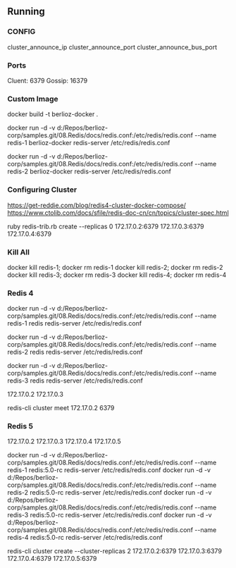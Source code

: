 ## Running


### CONFIG
cluster_announce_ip
cluster_announce_port
cluster_announce_bus_port

### Ports

Cluent: 6379
Gossip: 16379

### Custom Image

docker build -t berlioz-docker .

docker run -d -v d:/Repos/berlioz-corp/samples.git/08.Redis/docs/redis.conf:/etc/redis/redis.conf --name redis-1 berlioz-docker redis-server /etc/redis/redis.conf

docker run -d -v d:/Repos/berlioz-corp/samples.git/08.Redis/docs/redis.conf:/etc/redis/redis.conf --name redis-2 berlioz-docker redis-server /etc/redis/redis.conf

### Configuring Cluster
https://get-reddie.com/blog/redis4-cluster-docker-compose/
https://www.ctolib.com/docs/sfile/redis-doc-cn/cn/topics/cluster-spec.html

ruby redis-trib.rb create --replicas 0  172.17.0.2:6379 172.17.0.3:6379 172.17.0.4:6379

### Kill All

docker kill redis-1; docker rm redis-1
docker kill redis-2; docker rm redis-2
docker kill redis-3; docker rm redis-3
docker kill redis-4; docker rm redis-4


### Redis 4
docker run -d -v d:/Repos/berlioz-corp/samples.git/08.Redis/docs/redis.conf:/etc/redis/redis.conf --name redis-1 redis redis-server /etc/redis/redis.conf

docker run -d -v d:/Repos/berlioz-corp/samples.git/08.Redis/docs/redis.conf:/etc/redis/redis.conf --name redis-2 redis redis-server /etc/redis/redis.conf

docker run -d -v d:/Repos/berlioz-corp/samples.git/08.Redis/docs/redis.conf:/etc/redis/redis.conf --name redis-3 redis redis-server /etc/redis/redis.conf


172.17.0.2
172.17.0.3


redis-cli cluster meet 172.17.0.2 6379



### Redis 5

172.17.0.2
172.17.0.3
172.17.0.4
172.17.0.5

docker run -d -v d:/Repos/berlioz-corp/samples.git/08.Redis/docs/redis.conf:/etc/redis/redis.conf --name redis-1 redis:5.0-rc redis-server /etc/redis/redis.conf
docker run -d -v d:/Repos/berlioz-corp/samples.git/08.Redis/docs/redis.conf:/etc/redis/redis.conf --name redis-2 redis:5.0-rc redis-server /etc/redis/redis.conf
docker run -d -v d:/Repos/berlioz-corp/samples.git/08.Redis/docs/redis.conf:/etc/redis/redis.conf --name redis-3 redis:5.0-rc redis-server /etc/redis/redis.conf
docker run -d -v d:/Repos/berlioz-corp/samples.git/08.Redis/docs/redis.conf:/etc/redis/redis.conf --name redis-4 redis:5.0-rc redis-server /etc/redis/redis.conf


redis-cli cluster create --cluster-replicas 2 172.17.0.2:6379 172.17.0.3:6379 172.17.0.4:6379 172.17.0.5:6379
